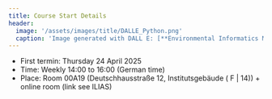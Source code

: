 ```yaml
---
title: Course Start Details
header:
  image: '/assets/images/title/DALLE_Python.png'
  caption: 'Image generated with DALL E: [**Environmental Informatics Marburg**](https://www.uni-marburg.de/en/fb19/disciplines/physisch/environmentalinformatics)'
---
```



* First termin: Thursday 24 April 2025
* Time: Weekly 14:00 to 16:00 (German time)
* Place: Room 00A19 (Deutschhausstraße 12, Institutsgebäude ( F | 14)) + online room (link see ILIAS)

